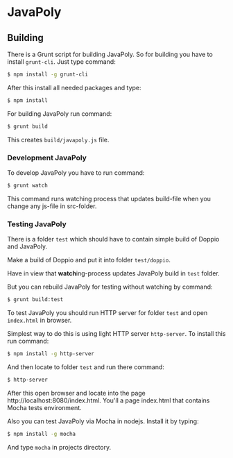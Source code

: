 # JavaPoly

## Building

There is a Grunt script for building JavaPoly. So for building you have to install `grunt-cli`. Just type command:
```sh
$ npm install -g grunt-cli
```

After this install all needed packages and type:
```sh
$ npm install
```

For building JavaPoly run command:
```sh
$ grunt build
```

This creates `build/javapoly.js` file.

### Development JavaPoly

To develop JavaPoly you have to run command:
```sh
$ grunt watch
```

This command runs watching process that updates build-file when you change any js-file in src-folder.

### Testing JavaPoly

There is a folder `test` which should have to contain simple build of Doppio and JavaPoly.

Make a build of Doppio and put it into folder `test/doppio`.

Have in view that **watch**ing-process updates JavaPoly build in `test` folder.

But you can rebuild JavaPoly for testing without watching by command:
```sh
$ grunt build:test
```

To test JavaPoly you should run HTTP server for folder `test` and open `index.html` in browser.

Simplest way to do this is using light HTTP server `http-server`. To install this run command:
```sh
$ npm install -g http-server
```

And then locate to folder `test` and run there command:
```sh
$ http-server
```

After this open browser and locate into the page http://localhost:8080/index.html. You'll a page index.html that contains Mocha tests environment.

Also you can test JavaPoly via Mocha in nodejs. Install it by typing:
```sh
$ npm install -g mocha
```

And type `mocha` in projects directory.